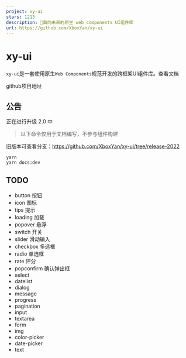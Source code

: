 ```yaml
---
project: xy-ui
stars: 1213
description: 🎨面向未来的原生 web components UI组件库
url: https://github.com/XboxYan/xy-ui
---
```


xy-ui
=====

`xy-ui`是一套使用原生`Web Components`规范开发的跨框架UI组件库。查看文档

github项目地址

公告
--

正在进行升级 2.0 中

> 以下命令仅用于文档编写，不参与组件构建

旧版本可查看分支：https://github.com/XboxYan/xy-ui/tree/release-2022

```
yarn
yarn docs:dev
```

TODO
----

-   button 按钮
-   icon 图标
-   tips 提示
-   loading 加载
-   popover 悬浮
-   switch 开关
-   slider 滑动输入
-   checkbox 多选框
-   radio 单选框
-   rate 评分
-   popconfirm 确认弹出框
-   select
-   datelist
-   dialog
-   message
-   progress
-   pagination
-   input
-   textarea
-   form
-   img
-   color-picker
-   date-picker
-   text
